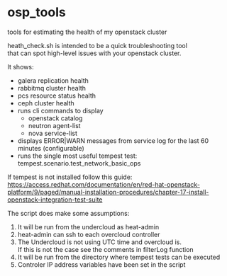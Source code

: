 # osp_tools
tools for estimating the health of my openstack cluster  

heath_check.sh is intended to be a quick troubleshooting tool  
that can spot high-level issues with your openstack cluster.  

It shows:  
 - galera replication health  
 - rabbitmq cluster health  
 - pcs resource status health  
 - ceph cluster health  
 - runs cli commands to display  
   - openstack catalog  
   - neutron agent-list  
   - nova service-list  
 - displays ERROR|WARN messages from service log for the last 60 minutes (configurable)  
 - runs the single most useful tempest test: tempest.scenario.test_network_basic_ops  
   
If tempest is not installed follow this guide:  
  https://access.redhat.com/documentation/en/red-hat-openstack-platform/9/paged/manual-installation-procedures/chapter-17-install-openstack-integration-test-suite  

The script does make some assumptions:  
   1) It will be run from the undercloud as heat-admin
   2) heat-admin can ssh to each overcloud controller  
   3) The Undercloud is not using UTC time and overcloud is.   
      If this is not the case see the comments in filterLog function  
   4) It will be run from the directory where tempest tests can be executed  
   5) Controler IP address variables have been set in the script  

